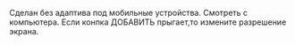 
Сделан без адаптива под мобильные устройства. Смотреть с компьютера. Если конпка ДОБАВИТЬ прыгает,то измените разрешение экрана.
